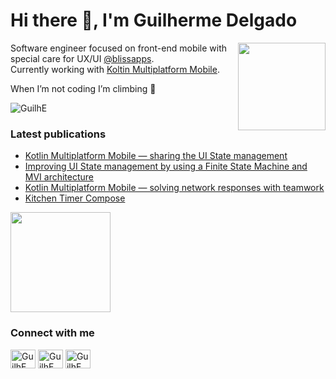 # Hi there 👋, I'm Guilherme Delgado
<p align="left"> 
  <img align="right" src="https://media.giphy.com/media/f6Q1EjYSrpnxwQsX0b/giphy.gif" width="140"/>
  <p>Software engineer focused on front-end mobile with special care for UX/UI <a href="https://www.blissapplications.com/" target="_blank">@blissapps</a>.
  <br>Currently working with <a href="https://kotlinlang.org/docs/multiplatform.html#top" target="_blank">Koltin Multiplatform Mobile</a>.
  <p>When I’m not coding I’m climbing 🧗</p>
</p>

<p>
  <img align="center" src="https://github-readme-stats.vercel.app/api?username=guilhe&theme=dracula&show_icons=true&count_private=true&locale=en" alt="GuilhE" />
</p>

### Latest publications
- [Kotlin Multiplatform Mobile — sharing the UI State management](https://guidelgado.medium.com/a67bd9a49882)
- [Improving UI State management by using a Finite State Machine and MVI architecture](https://guidelgado.medium.com/36d84056c616)
- [Kotlin Multiplatform Mobile — solving network responses with teamwork](https://guidelgado.medium.com/c342762d9401) 
- [Kitchen Timer Compose](https://github.com/GuilhE/KitchenTimer)  
<img src="https://github.com/GuilhE/KitchenTimer/blob/main/media/tomato.gif" width="160">

### Connect with me
<p align="left">
<a href="https://twitter.com/grdelgado7" target="blank"><img align="center" src="https://cdn.jsdelivr.net/npm/simple-icons@3.0.1/icons/twitter.svg" alt="GuilhE" height="30" width="40" /></a>
<a href="https://stackoverflow.com/users/1423773" target="blank"><img align="center" src="https://cdn.jsdelivr.net/npm/simple-icons@3.0.1/icons/stackoverflow.svg" alt="GuilhE" height="30" width="40" /></a>
<a href="https://medium.com/@guidelgado" target="blank"><img align="center" src="https://cdn.jsdelivr.net/npm/simple-icons@3.0.1/icons/medium.svg" alt="GuilhE" height="30" width="40" /></a>
</p>
